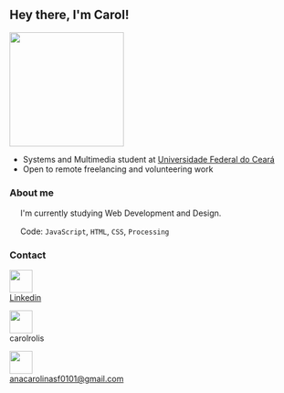 ## Hey there, I'm Carol!

<img src="https://github.com/carolrolis/carolrolis/assets/126017853/0957bfc7-196b-4bc4-8978-42318c2f7aad" width="200">

* Systems and Multimedia student at [Universidade Federal do Ceará](https://ufc.br)
* Open to remote freelancing and volunteering work

### About me
<img src="https://github.com/carolrolis/carolrolis/assets/126017853/26a6faed-db1f-42d5-b43d-2a7ee1b2e219" width="15"> I'm currently studying Web Development and Design.
<img src="https://github.com/carolrolis/carolrolis/assets/126017853/26a6faed-db1f-42d5-b43d-2a7ee1b2e219" width="15">

<img src="https://github.com/carolrolis/carolrolis/assets/126017853/26a6faed-db1f-42d5-b43d-2a7ee1b2e219" width="15"> Code: `JavaScript`, `HTML`, `CSS`, `Processing`
<img src="https://github.com/carolrolis/carolrolis/assets/126017853/26a6faed-db1f-42d5-b43d-2a7ee1b2e219" width="15">

### Contact

<img src="https://github.com/carolrolis/carolrolis/assets/126017853/583035f9-4020-4942-83a4-d6f075f99da1" width="40"><br> [Linkedin](https://www.linkedin.com/in/ana-carolina-de-sousa-furtado/)

<img src="https://github.com/carolrolis/carolrolis/assets/126017853/792112cc-0e72-4038-b8ff-f360690759b7" width="40"><br> carolrolis

<img src="https://github.com/carolrolis/carolrolis/assets/126017853/9bde8390-d586-4d1f-a1a6-f1c416c68599" width="40"><br> anacarolinasf0101@gmail.com
